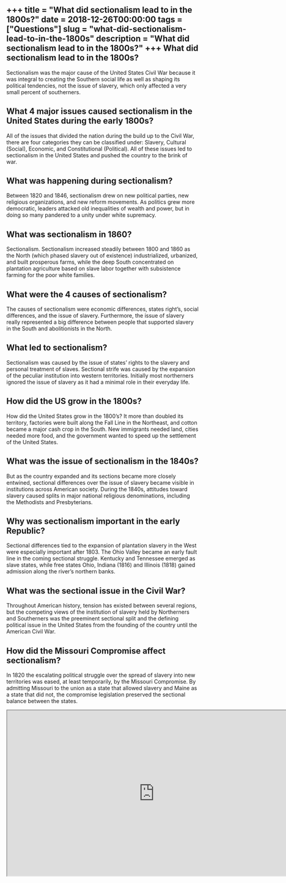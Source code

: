 +++
title = "What did sectionalism lead to in the 1800s?"
date = 2018-12-26T00:00:00
tags = ["Questions"]
slug = "what-did-sectionalism-lead-to-in-the-1800s"
description = "What did sectionalism lead to in the 1800s?"
+++
What did sectionalism lead to in the 1800s?
-------------------------------------------

Sectionalism was the major cause of the United States Civil War because it was integral to creating the Southern social life as well as shaping its political tendencies, not the issue of slavery, which only affected a very small percent of southerners.

What 4 major issues caused sectionalism in the United States during the early 1800s?
------------------------------------------------------------------------------------

All of the issues that divided the nation during the build up to the Civil War, there are four categories they can be classified under: Slavery, Cultural (Social), Economic, and Constitutional (Political). All of these issues led to sectionalism in the United States and pushed the country to the brink of war.

What was happening during sectionalism?
---------------------------------------

Between 1820 and 1846, sectionalism drew on new political parties, new religious organizations, and new reform movements. As politics grew more democratic, leaders attacked old inequalities of wealth and power, but in doing so many pandered to a unity under white supremacy.

What was sectionalism in 1860?
------------------------------

Sectionalism. Sectionalism increased steadily between 1800 and 1860 as the North (which phased slavery out of existence) industrialized, urbanized, and built prosperous farms, while the deep South concentrated on plantation agriculture based on slave labor together with subsistence farming for the poor white families.

What were the 4 causes of sectionalism?
---------------------------------------

The causes of sectionalism were economic differences, states right’s, social differences, and the issue of slavery. Furthermore, the issue of slavery really represented a big difference between people that supported slavery in the South and abolitionists in the North.

What led to sectionalism?
-------------------------

Sectionalism was caused by the issue of states’ rights to the slavery and personal treatment of slaves. Sectional strife was caused by the expansion of the peculiar institution into western territories. Initially most northerners ignored the issue of slavery as it had a minimal role in their everyday life.

How did the US grow in the 1800s?
---------------------------------

How did the United States grow in the 1800’s? It more than doubled its territory, factories were built along the Fall Line in the Northeast, and cotton became a major cash crop in the South. New immigrants needed land, cities needed more food, and the government wanted to speed up the settlement of the United States.

What was the issue of sectionalism in the 1840s?
------------------------------------------------

But as the country expanded and its sections became more closely entwined, sectional differences over the issue of slavery became visible in institutions across American society. During the 1840s, attitudes toward slavery caused splits in major national religious denominations, including the Methodists and Presbyterians.

Why was sectionalism important in the early Republic?
-----------------------------------------------------

Sectional differences tied to the expansion of plantation slavery in the West were especially important after 1803. The Ohio Valley became an early fault line in the coming sectional struggle. Kentucky and Tennessee emerged as slave states, while free states Ohio, Indiana (1816) and Illinois (1818) gained admission along the river’s northern banks.

What was the sectional issue in the Civil War?
----------------------------------------------

Throughout American history, tension has existed between several regions, but the competing views of the institution of slavery held by Northerners and Southerners was the preeminent sectional split and the defining political issue in the United States from the founding of the country until the American Civil War.

How did the Missouri Compromise affect sectionalism?
----------------------------------------------------

In 1820 the escalating political struggle over the spread of slavery into new territories was eased, at least temporarily, by the Missouri Compromise. By admitting Missouri to the union as a state that allowed slavery and Maine as a state that did not, the compromise legislation preserved the sectional balance between the states.

<iframe allow="accelerometer; autoplay; clipboard-write; encrypted-media; gyroscope; picture-in-picture" allowfullscreen="" class="__youtube_prefs__  epyt-is-override  no-lazyload" data-no-lazy="1" data-origheight="433" data-origwidth="770" data-skipgform_ajax_framebjll="" height="433" id="_ytid_39128" loading="lazy" src="https://www.youtube.com/embed/b7geDV9u4Gw?enablejsapi=1&autoplay=0&cc_load_policy=0&cc_lang_pref=&iv_load_policy=1&loop=0&modestbranding=0&rel=1&fs=1&playsinline=0&autohide=2&theme=dark&color=red&controls=1&" title="YouTube player" width="770"></iframe>